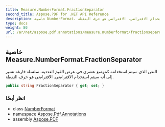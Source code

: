 ```yaml
---
title: Measure.NumberFormat.FractionSeparator
second_title: Aspose.PDF for .NET API Reference
description: خاصية NumberFormat. النص الذي سيتم استخدامه كموضع عشري في عرض القيم العددية. سلسلة فارغة تشير إلى أنه سيتم استخدام الافتراضي. الافتراضي هو حرف النقطة
type: docs
weight: 80
url: /ar/net/aspose.pdf.annotations/measure.numberformat/fractionseparator/
---
```

## خاصية Measure.NumberFormat.FractionSeparator

النص الذي سيتم استخدامه كموضع عشري في عرض القيم العددية. سلسلة فارغة تشير إلى أنه سيتم استخدام الافتراضي. الافتراضي هو حرف النقطة.

```csharp
public string FractionSeparator { get; set; }
```

### انظر أيضًا

* class [NumberFormat](../)
* namespace [Aspose.Pdf.Annotations](../../../aspose.pdf.annotations/)
* assembly [Aspose.PDF](../../../)